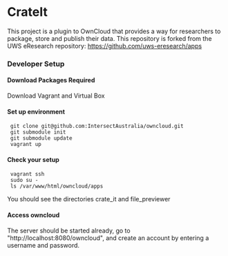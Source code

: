 CrateIt 
=======

This project is a plugin to OwnCloud that provides a way for researchers to package, store and publish their data.  This repository is forked from the UWS eResearch repository: https://github.com/uws-eresearch/apps 

### Developer Setup

#### Download Packages Required
Download Vagrant and Virtual Box

#### Set up environment

     git clone git@github.com:IntersectAustralia/owncloud.git
     git submodule init
     git submodule update
     vagrant up
     
#### Check your setup
     
     vagrant ssh
     sudo su -
     ls /var/www/html/owncloud/apps
     
You should see the directories crate_it and file_previewer

#### Access owncloud
The server should be started already, go to "http://localhost:8080/owncloud", and create an account by entering a username and password.
    
